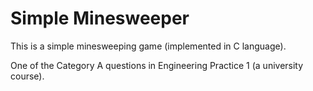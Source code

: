 # Simple Minesweeper

This is a simple minesweeping game (implemented in C language).

One of the Category A questions in Engineering Practice 1 (a university course).
